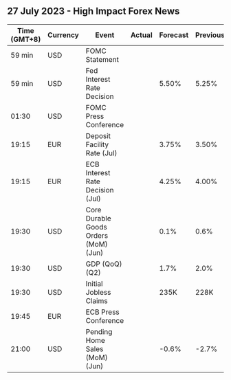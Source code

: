 ## 27 July 2023 - High Impact Forex News

| Time (GMT+8) | Currency | Event | Actual | Forecast | Previous |
|------|----------|-------|--------|----------|----------|
| 59 min | USD | FOMC Statement |  |  |  |
| 59 min | USD | Fed Interest Rate Decision |  | 5.50% | 5.25% |
| 01:30 | USD | FOMC Press Conference |  |  |  |
| 19:15 | EUR | Deposit Facility Rate (Jul) |  | 3.75% | 3.50% |
| 19:15 | EUR | ECB Interest Rate Decision (Jul) |  | 4.25% | 4.00% |
| 19:30 | USD | Core Durable Goods Orders (MoM) (Jun) |  | 0.1% | 0.6% |
| 19:30 | USD | GDP (QoQ) (Q2) |  | 1.7% | 2.0% |
| 19:30 | USD | Initial Jobless Claims |  | 235K | 228K |
| 19:45 | EUR | ECB Press Conference |  |  |  |
| 21:00 | USD | Pending Home Sales (MoM) (Jun) |  | -0.6% | -2.7% |
